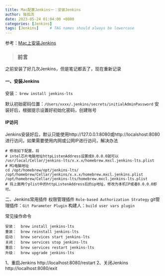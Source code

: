 ```yaml
---
title: Mac配置Jenkins一：安装Jenkins
author: 独孤流
date: 2023-05-24 01:04:00 +0800
categories: [Jenkins]
tags: [Jenkins]     # TAG names should always be lowercase
---
```


参考：[Mac上安装Jenkins](https://www.jianshu.com/p/b8a3b9992cd0)
> ### 前言
之前安装了好几次Jenkins，但是笔记都丢了，现在重新记录

#### 一、安装Jenkins
安装：  `brew install jenkins-lts`

默认初始密码位置：`/Users/xxxx/.jenkins/secrets/initialAdminPassword`
安装好后，根据提示设置好初始化密码，创建账号

#### IP访问
Jenkins安装好后，默认只能使用http://127.0.0.1:8080或http://localshost:8080进行访问，如果需要使用内网或公网IP进行访问，解决办法
```
# 修改如下配置，将
# intel芯片电脑地址httpListenAddress设置成0.0.0.0就可以
/usr/local/Cellar/jenkins-lts/x.x.x/homebrew.mxcl.jenkins-lts.plist
# M1电脑地址
cd /opt/homebrew/opt/jenkins-lts/ 
/opt/homebrew/Cellar/jenkins/x.x.x/homebrew.mxcl.jenkins.plist
/opt/homebrew/Cellar/jenkins-lts/homebrew.mxcl.jenkins-lts.plist
# 将上面两个plist中的httpListenAddress后的ip地址，修改为本机IP或者0.0.0.0即可。
```

二、Jenkins常用插件
权限管理插件 `Role-based Authorization Strategy`
git管理插件：`Git Parameter Plugin`
构建人：`build user vars plugin`


常见操作命令
```
安装：  brew install jenkins-lts
重装：  brew reinstall jenkins-lts
启动：  brew services start jenkins-lts
关闭：  brew services stop jenkins-lts
重启：  brew services restart jenkins-lts
升级：  brew upgrade jenkins-lts
```

1、重启Jenkins http://localhost:8080/restart
2、关闭Jenkins http://localhost:8080/exit